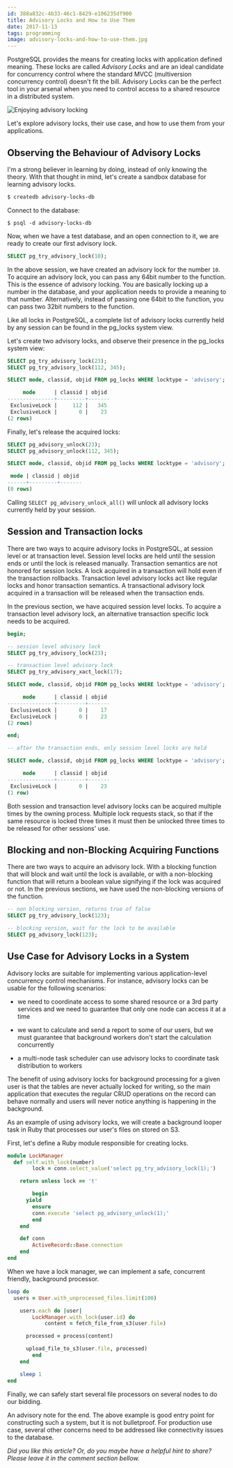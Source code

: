 ```yaml
---
id: 388a832c-4b33-46c1-8429-e106235df900
title: Advisory Locks and How to Use Them
date: 2017-11-13
tags: programming
image: advisory-locks-and-how-to-use-them.jpg
---
```


PostgreSQL provides the means for creating locks with application defined
meaning. These locks are called *Advisory Locks* and are an ideal candidate for
concurrency control where the standard MVCC (multiversion concurrency control)
doesn't fit the bill. Advisory Locks can be the perfect tool in your arsenal
when you need to control access to a shared resource in a distributed system.

![Enjoying advisory locking](/images/advisory-locks-and-how-to-use-them.jpg)

Let's explore advisory locks, their use case, and how to use them from your
applications.

## Observing the Behaviour of Advisory Locks

I'm a strong believer in learning by doing, instead of only knowing the theory.
With that thought in mind, let's create a sandbox database for learning advisory
locks.

``` bash
$ createdb advisory-locks-db
```

Connect to the database:

```
$ psql -d advisory-locks-db
```

Now, when we have a test database, and an open connection to it, we are ready to
create our first advisory lock.

``` sql
SELECT pg_try_advisory_lock(10);
```

In the above session, we have created an advisory lock for the number `10`. To
acquire an advisory lock, you can pass any 64bit number to the function. This
is the essence of advisory locking. You are basically locking up a number in
the database, and your application needs to provide a meaning to that number.
Alternatively, instead of passing one 64bit to the function, you can pass two
32bit numbers to the function.

Like all locks in PostgreSQL, a complete list of advisory locks currently held
by any session can be found in the pg_locks system view.

Let's create two advisory locks, and observe their presence in the pg_locks
system view:

``` sql
SELECT pg_try_advisory_lock(23);
SELECT pg_try_advisory_lock(112, 345);

SELECT mode, classid, objid FROM pg_locks WHERE locktype = 'advisory';

     mode      | classid | objid
---------------+---------+-------
 ExclusiveLock |     112 |   345
 ExclusiveLock |       0 |    23
(2 rows)
```

Finally, let's release the acquired locks:

``` sql
SELECT pg_advisory_unlock(23);
SELECT pg_advisory_unlock(112, 345);

SELECT mode, classid, objid FROM pg_locks WHERE locktype = 'advisory';

 mode | classid | objid
------+---------+-------
(0 rows)
```

Calling `SELECT pg_advisory_unlock_all()` will unlock all advisory locks
currently held by your session.

## Session and Transaction locks

There are two ways to acquire advisory locks in PostgreSQL, at session level or
at transaction level. Session level locks are held until the session ends or
until the lock is released manually. Transaction semantics are not honored for
session locks. A lock acquired in a transaction will hold even if the
transaction rollbacks. Transaction level advisory locks act like regular locks
and honor transaction semantics. A transactional advisory lock acquired in a
transaction will be released when the transaction ends.

In the previous section, we have acquired session level locks. To acquire a
transaction level advisory lock, an alternative transaction specific lock needs
to be acquired.

``` sql
begin;

-- session level advisory lock
SELECT pg_try_advisory_lock(23);

-- transaction level advisory lock
SELECT pg_try_advisory_xact_lock(17);

SELECT mode, classid, objid FROM pg_locks WHERE locktype = 'advisory';

     mode      | classid | objid
---------------+---------+-------
 ExclusiveLock |       0 |    17
 ExclusiveLock |       0 |    23
(2 rows)

end;

-- after the transaction ends, only session level locks are held

SELECT mode, classid, objid FROM pg_locks WHERE locktype = 'advisory';

     mode      | classid | objid
---------------+---------+-------
 ExclusiveLock |       0 |    23
(1 row)
```

Both session and transaction level advisory locks can be acquired multiple times
by the owning process. Multiple lock requests stack, so that if the same resource
is locked three times it must then be unlocked three times to be released for
other sessions' use.

## Blocking and non-Blocking Acquiring Functions

There are two ways to acquire an advisory lock. With a blocking function that will
block and wait until the lock is available, or with a non-blocking function that will
return a boolean value signifying if the lock was acquired or not. In the previous
sections, we have used the non-blocking versions of the function.

``` sql
-- non blocking version, returns true of false
SELECT pg_try_advisory_lock(123);

-- blocking version, wait for the lock to be available
SELECT pg_advisory_lock(123);
```

## Use Case for Advisory Locks in a System

Advisory locks are suitable for implementing various application-level
concurrency control mechanisms. For instance, advisory locks can be usable
for the following scenarios:

- we need to coordinate access to some shared resource or a 3rd party services
and we need to guarantee that only one node can access it at a time

- we want to calculate and send a report to some of our users, but we must
guarantee that background workers don't start the calculation concurrently

- a multi-node task scheduler can use advisory locks to coordinate task
distribution to workers

The benefit of using advisory locks for background processing for a given user
is that the tables are never actually locked for writing, so the main application
that executes the regular CRUD operations on the record can behave normally
and users will never notice anything is happening in the background.

As an example of using advisory locks, we will create a background looper task
in Ruby that processes our user's files on stored on S3.

First, let's define a Ruby module responsible for creating locks.

``` ruby
module LockManager
  def self.with_lock(number)
		lock = conn.select_value('select pg_try_advisory_lock(1);')

    return unless lock == 't'

		begin
      yield
		ensure
	    conn.execute 'select pg_advisory_unlock(1);'
		end
	end

	def conn
		ActiveRecord::Base.connection
	end
end
```

When we have a lock manager, we can implement a safe, concurrent friendly,
background processor.

``` ruby
loop do
  users = User.with_unprocessed_files.limit(100)

	users.each do |user|
		LockManager.with_lock(user.id) do
			content = fetch_file_from_s3(user.file)

      processed = process(content)

      upload_file_to_s3(user.file, processed)
		end
	end

	sleep 1
end
```

Finally, we can safely start several file processors on several nodes to do
our bidding.

An advisory note for the end. The above example is good entry point for constructing
such a system, but it is not bulletproof. For production use case, several other
concerns need to be addressed like connectivity issues to the database.

_Did you like this article? Or, do you maybe have a helpful hint to share? Please
leave it in the comment section bellow._
